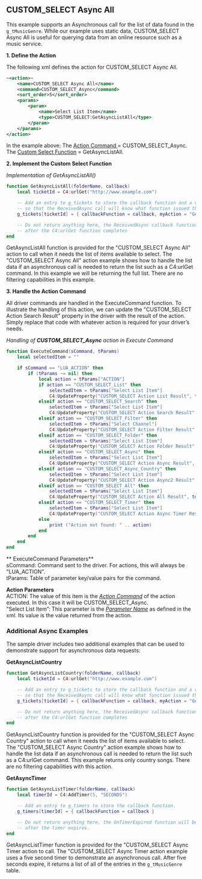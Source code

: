 ## CUSTOM\_SELECT Async All


This example supports an Asynchronous call for the list of data found in the `g_tMusicGenre`. While our example uses static data, CUSTOM\_SELECT Async All is useful for querying data from an online resource such as a music service.

**1. Define the Action**

The following xml defines the action for CUSTOM\_SELECT Async All.

```xml
~<action>~
    <name>CUSTOM_SELECT Async All</name>
    <command>CUSTOM_SELECT_Async</command>
    <sort_order>5</sort_order>
    <params>
        <param>
            <name>Select List Item</name>
            <type>CUSTOM_SELECT:GetAsyncListAll</type>
        </param>
    </params>
</action>
```

In the example above:
The [Action Command ][1]= CUSTOM\_SELECT\_Async.  
The [Custom Select Function][2] = GetAsyncListAll.

 **2. Implement the Custom Select Function**

_Implementation of GetAsyncListAll()_

```lua
function GetAsyncListAll(folderName, callback)
    local ticketId = C4:urlGet("http://www.example.com")

    -- Add an entry to g_tickets to store the callback function and a variable myAction
    -- so that the ReceivedAsync call will know what function issued the C4:urlGet command.
    g_tickets[ticketId] = { callbackFunction = callback, myAction = "GetAsyncListAll" }

    -- Do not return anything here, the ReceivedAsync callback function will be called
    -- after the C4:urlGet function completes
end
```

GetAsyncListAll function is provided for the "CUSTOM\_SELECT Async All" action to call when it needs the list of items available to select. The "CUSTOM\_SELECT Async All" action example shows how to handle the list data if an asynchronous call is needed to return the list such as a C4:urlGet command. In this example we will be returning the full list. There are no filtering capabilities in this example.


**3. Handle the Action Command**

All driver commands are handled in the ExecuteCommand function. To illustrate the handling of this action, we can update the "CUSTOM\_SELECT Action Search Result" property in the driver with the result of the action. Simply replace that code with whatever action is required for your driver’s needs.

_Handling of **CUSTOM\_SELECT\_Async** action in Execute Command_

```lua
function ExecuteCommand(sCommand, tParams)
    local selectedItem = ""

    if sCommand == "LUA_ACTION" then
        if (tParams ~= nil) then
            local action = tParams["ACTION"]
            if action == "CUSTOM_SELECT_List" then
                selectedItem = tParams["Select List Item"]
                C4:UpdateProperty("CUSTOM_SELECT Action List Result", tostring(selectedItem))
            elseif action == "CUSTOM_SELECT_Search" then
                selectedItem = tParams["Select List Item"]
                C4:UpdateProperty("CUSTOM_SELECT Action Search Result", tostring(selectedItem))
            elseif action == "CUSTOM_SELECT_Filter" then
                selectedItem = tParams["Select Channel"]
                C4:UpdateProperty("CUSTOM_SELECT Action Filter Result", tostring(selectedItem))
            elseif action == "CUSTOM_SELECT_Folder" then
                selectedItem = tParams["Select List Item"]
                C4:UpdateProperty("CUSTOM_SELECT Action Folder Result", tostring(selectedItem))
            elseif action == "CUSTOM_SELECT_Async" then
                selectedItem = tParams["Select List Item"]
                C4:UpdateProperty("CUSTOM_SELECT Action Async Result", tostring(selectedItem))
            elseif action == "CUSTOM_SELECT_Async_Country" then
                selectedItem = tParams["Select List Item"]
                C4:UpdateProperty("CUSTOM_SELECT Action Async2 Result", tostring(selectedItem))
            elseif action == "CUSTOM_SELECT_All" then
                selectedItem = tParams["Select List Item"]
                C4:UpdateProperty("CUSTOM_SELECT Action All Result", tostring(selectedItem))
            elseif action == "CUSTOM_SELECT_Timer" then
                selectedItem = tParams["Select List Item"]
                C4:UpdateProperty("CUSTOM_SELECT Action Async Timer Result", tostring(selectedItem))
            else
                print ("Action not found: " .. action)
            end
        end
    end
end
```


** ExecuteCommand Parameters**  
sCommand: Command sent to the driver. For actions, this will always be "LUA\_ACTION".  
tParams: Table of parameter key/value pairs for the command.

**Action Parameters**  
ACTION: The value of this item is the *[Action Command][3]* of the action executed. In this case it will be CUSTOM\_SELECT\_Async.  
"Select List Item”: This parameter is the *[Parameter Name][4]* as defined in the xml. Its value is the value returned from the action.

### Additional Async Examples

The sample driver includes two additional examples that can be used to demonstrate support for asynchronous data requests:

**GetAsyncListCountry**

```lua
function GetAsyncListCountry(folderName, callback)
    local ticketId = C4:urlGet("http://www.example.com")

    -- Add an entry to g_tickets to store the callback function and a variable myAction
    -- so that the ReceivedAsync call will know what function issued the C4:urlGet command.
    g_tickets[ticketId] = { callbackFunction = callback, myAction = "GetAsyncListCountry" }

    -- Do not return anything here, the ReceivedAsync callback function will be called
    -- after the C4:urlGet function completes
end
```

GetAsyncListCountry function is provided for the "CUSTOM\_SELECT Async Country" action to call when it needs the list of items available to select. The "CUSTOM\_SELECT Async Country" action example shows how to handle the list data if an asynchronous call is needed to return the list such as a C4:urlGet command. This example returns only country songs. There are no filtering capabilities with this action.

**GetAsyncTimer**

```lua
function GetAsyncListTimer(folderName, callback)
    local timerId = C4:AddTimer(5, "SECONDS")

    -- Add an entry to g_timers to store the callback function.
    g_timers[timerId] = { callbackFunction = callback }

    -- Do not return anything here, the OnTimerExpired function will be called
    -- after the timer expires.
end
```

GetAsyncListTimer function is provided for the "CUSTOM\_SELECT Async Timer action to call. The "CUSTOM\_SELECT Async Timer action example uses a five second timer to demonstrate an asynchronous call. After five seconds expire, it returns a list of all of the entries in the `g_tMusicGenre` table.

[1]:	https://snap-one.github.io/docs-driverworks-fundamentals/#custom-select-implementation-favored-and-blocked-av-connection-classes-action-configuration-options
[2]:	https://snap-one.github.io/docs-driverworks-fundamentals/#custom-select-implementation-favored-and-blocked-av-connection-classes-custom-select-function
[3]:	https://snap-one.github.io/docs-driverworks-fundamentals/#custom-select-implementation-favored-and-blocked-av-connection-classes-action-configuration-options
[4]:	https://snap-one.github.io/docs-driverworks-fundamentals/#custom-select-implementation-favored-and-blocked-av-connection-classes-action-configuration-options